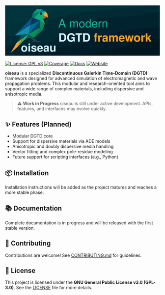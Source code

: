 ![banner](website/assets/banner.svg)

[![License: GPL v3](https://img.shields.io/badge/License-GPLv3-blue.svg)](LICENSE)
[![Coverage](https://img.shields.io/badge/coverage--report-view-green)](https://tiagovla.github.io/oiseau/coverage)
[![Docs](https://img.shields.io/badge/docs-available-brightgreen)](https://tiagovla.github.io/oiseau/docs)
[![Website](https://img.shields.io/badge/website-oiseau-blue)](https://tiagovla.github.io/oiseau)

**oiseau** is a specialized **Discontinuous Galerkin Time-Domain (DGTD)**
framework designed for advanced simulation of electromagnetic and wave
propagation problems. This modular and research-oriented tool aims to support a
wide range of complex materials, including dispersive and anisotropic media.

> ⚠️ **Work in Progress**
> oiseau is still under active development. APIs, features, and interfaces may evolve quickly.

## ✨ Features (Planned)

- Modular DGTD core
- Support for dispersive materials via ADE models
- Anisotropic and doubly dispersive media handling
- Vector fitting and complex pole-residue modeling
- Future support for scripting interfaces (e.g., Python)

## 📦 Installation

Installation instructions will be added as the project matures and reaches a more stable phase.

## 📚 Documentation

Complete documentation is in progress and will be released with the first stable version.

## 🤝 Contributing

Contributions are welcome! See [CONTRIBUTING.md](CONTRIBUTING.md) for guidelines.

## 🧪 License

This project is licensed under the **GNU General Public License v3.0 (GPL-3.0)**.
See the [LICENSE](LICENSE) file for more details.
